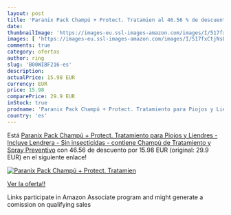 ```yaml
---
layout: post
title: 'Paranix Pack Champú + Protect. Tratamien al 46.56 % de descuento'
date: 
thumbnailImage: 'https://images-eu.ssl-images-amazon.com/images/I/517fxCtjNsL._SL200_.jpg'
images: [ 'https://images-eu.ssl-images-amazon.com/images/I/517fxCtjNsL._SL200_.jpg' ]
comments: true
category: ofertas
author: ring
slug: 'B00WIBF216-es'
description:
actualPrice: 15.98 EUR
currency: EUR
price: 15.98
comparePrice: 29.9 EUR
inStock: true
prodname: 'Paranix Pack Champú + Protect. Tratamiento para Piojos y Liendres - Incluye Lendrera - Sin insecticidas - contiene Champú de Tratamiento y Spray Preventivo'
country: 'es'
---
```


Está [Paranix Pack Champú + Protect. Tratamiento para Piojos y Liendres - Incluye Lendrera - Sin insecticidas - contiene Champú de Tratamiento y Spray Preventivo](https://www.amazon.es/dp/B00WIBF216/?tag=tolees-21) con 46.56 de descuento por 15.98 EUR (original: 29.9 EUR) en el siguiente enlace!

[![Paranix Pack Champú + Protect. Tratamien](https://images-eu.ssl-images-amazon.com/images/I/517fxCtjNsL._SL200_.jpg)](https://www.amazon.es/dp/B00WIBF216/?tag=tolees-21)

[Ver la oferta!!](https://www.amazon.es/dp/B00WIBF216/?tag=tolees-21)

Links participate in Amazon Associate program and might generate a comission on qualifying sales


